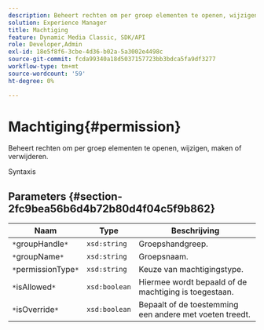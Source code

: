 ```yaml
---
description: Beheert rechten om per groep elementen te openen, wijzigen, maken of verwijderen.
solution: Experience Manager
title: Machtiging
feature: Dynamic Media Classic, SDK/API
role: Developer,Admin
exl-id: 18e5f8f6-3cbe-4d36-b02a-5a3002e4498c
source-git-commit: fcda99340a18d5037157723bb3bdca5fa9df3277
workflow-type: tm+mt
source-wordcount: '59'
ht-degree: 0%

---
```


# Machtiging{#permission}

Beheert rechten om per groep elementen te openen, wijzigen, maken of verwijderen.

Syntaxis

## Parameters {#section-2fc9bea56b6d4b72b80d4f04c5f9b862}

| Naam | Type | Beschrijving |
|---|---|---|
| `*`groupHandle`*` | `xsd:string` | Groepshandgreep. |
| `*`groupName`*` | `xsd:string` | Groepsnaam. |
| `*`permissionType`*` | `xsd:string` | Keuze van machtigingstype. |
| `*`isAllowed`*` | `xsd:boolean` | Hiermee wordt bepaald of de machtiging is toegestaan. |
| `*`isOverride`*` | `xsd:boolean` | Bepaalt of de toestemming een andere met voeten treedt. |
